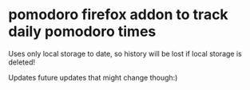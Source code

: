 # pomodoro firefox addon to track daily pomodoro times

Uses only local storage to date, so history will be lost if
local storage is deleted!

Updates future updates that might change though:)
